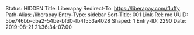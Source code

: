 Status: HIDDEN
Title: Liberapay
Redirect-To: https://liberapay.com/fluffy
Path-Alias: /liberapay
Entry-Type: sidebar
Sort-Title: 001
Link-Rel: me
UUID: 5be746bb-cba2-54be-bfd0-fb4f553a4028
Shaped: 1
Entry-ID: 2290
Date: 2019-08-21 21:36:34-07:00
